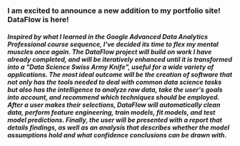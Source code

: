 ### I am excited to announce a new addition to my portfolio site! DataFlow is here!

##### Inspired by what I learned in the Google Advanced Data Analytics Professional course sequence, I've decided its time to flex my mental muscles once again. The DataFlow project will build on work I have already completed, and will be iteratively enhanced until it is transformed into a "Data Science Swiss Army Knife", useful for a wide variety of applications. The most ideal outcome will be the creation of software that not only has the tools needed to deal with common data science tasks but also has the intelligence to analyze raw data, take the user's goals into account, and recommend which techniques should be employed. After a user makes their selections, DataFlow will automatically clean data, perform feature engineering, train models, fit models, and test model predictions. Finally, the user will be presented with a report that details findings, as well as an analysis that describes whether the model assumptions hold and what confidence conclusions can be drawn with.

